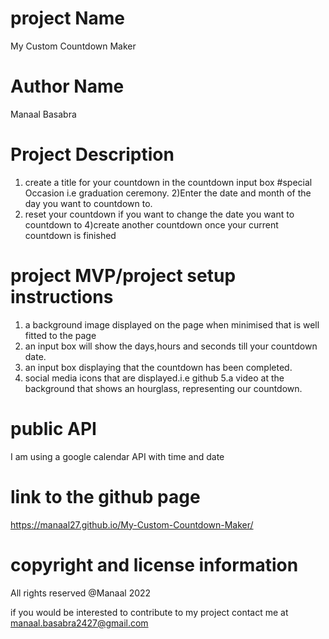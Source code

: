 # project Name
My Custom Countdown Maker

# Author Name
Manaal Basabra

# Project Description
1) create a title for your countdown in the countdown input box #special Occasion i.e graduation ceremony.
2)Enter the date and month of the day  you want to countdown to.
3) reset your countdown if you want to change the date you want to countdown to
4)create another countdown once your current countdown is finished

# project MVP/project setup instructions
1. a background image displayed on the page when minimised that is well fitted to the page
2. an input box will show the days,hours and seconds till your countdown date.
3. an input box displaying that the countdown has been completed.
4. social media icons that are displayed.i.e github
5.a video at the background that shows an hourglass, representing our countdown.

# public API
I am using a google calendar API with time and date

# link to the github page
https://manaal27.github.io/My-Custom-Countdown-Maker/

# copyright and license information
All rights reserved @Manaal 2022

if you would be interested to contribute to my project contact me at manaal.basabra2427@gmail.com
